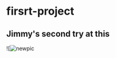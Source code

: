 # firsrt-project
## Jimmy's second try at this
![![newpic](https://user-images.githubusercontent.com/89551369/196979914-68560bd3-c1c1-4066-a163-7bc19caf0cbe.png)

